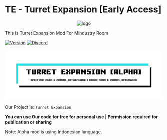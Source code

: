 # TE - Turret Expansion [Early Access]

<p align="center"><img src="https://imgur.com/U24DTKm" alt="logo" width="200"></p>

This Is Turret Expansion Mod For Mindustry Room

[![Version](https://img.shields.io/badge/Version-Alpha%20v2.0-2ea44f?color=success)](#) [![Discord](https://img.shields.io/badge/Discord-Join-2ea44f?logo=discord&color=5865F2)](https://discord.gg/pK6Zp2U7jd)

![Banner](/github/assests/img/banner.png)

Our Project is: `Turret Expansion`

**You can use Our code for free for personal use | Permission required for publication or sharing**

Note: Alpha mod is using Indonesian language.